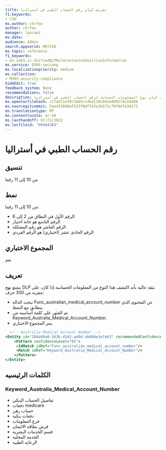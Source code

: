 ```yaml
---
title: تعريف كيان رقم الحساب الطبي في أستراليا
f1.keywords:
- CSH
ms.author: chrfox
author: chrfox
manager: laurawi
ms.date: ''
audience: Admin
search.appverid: MET150
ms.topic: reference
f1_keywords:
- ms.o365.cc.UnifiedDLPRuleContainsSensitiveInformation
ms.service: O365-seccomp
ms.localizationpriority: medium
ms.collection:
- M365-security-compliance
hideEdit: true
feedback_system: None
recommendations: false
description: تعريف كيان نوع المعلومات الحساسة لرقم الحساب الطبي في أستراليا.
ms.openlocfilehash: c17de71ef0c16b5c14ba118c66ae0d9274ce4468
ms.sourcegitcommit: 5aed330d8af523f0dffe5e392f1c79f047e38172
ms.translationtype: MT
ms.contentlocale: ar-SA
ms.lasthandoff: 07/21/2022
ms.locfileid: "66944383"
---
```

# <a name="australia-medical-account-number"></a>رقم الحساب الطبي في أستراليا

## <a name="format"></a>تنسيق

من 10 إلى 11 رقما

## <a name="pattern"></a>نمط

من 10 إلى 11 رقما:

- الرقم الأول في النطاق من 2 إلى 6
- الرقم التاسع هو خانة اختيار
- الرقم العاشر هو رقم المشكلة
- الرقم الحادي عشر (اختياري) هو الرقم الفردي

## <a name="checksum"></a>المجموع الاختباري

نعم

## <a name="definition"></a>تعريف

يتمتع نهج DLP بثقة عالية بأنه اكتشف هذا النوع من المعلومات الحساسة إذا كان، على مقربة من 300 حرف:

- تبحث الدالة Func_australian_medical_account_number عن المحتوى الذي يتطابق مع النمط.
- تم العثور على كلمة أساسية من Keyword_Australia_Medical_Account_Number.
- يمر المجموع الاختباري.

```xml
  <!-- Australia Medical Account Number -->
<Entity id="104a99a0-3d3b-4542-a40d-ab0b9e1efe63" recommendedConfidence="85" patternsProximity="300">
    <Pattern confidenceLevel="85">
     <IdMatch idRef="Func_australian_medical_account_number"/>
     <Match idRef="Keyword_Australia_Medical_Account_Number"/>
    </Pattern>
</Entity>
```

## <a name="keywords"></a>الكلمات الرئيسيه

### <a name="keyword_australia_medical_account_number"></a>Keyword_Australia_Medical_Account_Number

- تفاصيل الحساب البنكي
- دفعات medicare
- حساب رهن
- دفعات بنكية
- فرع المعلومات
- قرض بطاقة الائتمان
- قسم الخدمات البشرية
- الخدمة المحلية
- الرعايه الطبيه
